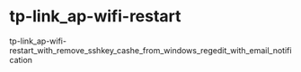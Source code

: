 # tp-link_ap-wifi-restart
tp-link_ap-wifi-restart_with_remove_sshkey_cashe_from_windows_regedit_with_email_notification
